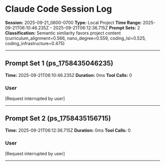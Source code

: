 # Claude Code Session Log

**Session:** 2025-09-21_0600-0700
**Type:** Local Project
**Time Range:** 2025-09-21T06:10:46.235Z - 2025-09-21T06:12:36.715Z
**Prompt Sets:** 2
**Classification:** Semantic similarity favors project content (curriculum_alignment=0.566, nano_degree=0.559, coding_lsl=0.525, coding_infrastructure=0.475)

---

<a name="ps_1758435046235"></a>
## Prompt Set 1 (ps_1758435046235)

**Time:** 2025-09-21T06:10:46.235Z
**Duration:** 0ms
**Tool Calls:** 0

### User

[Request interrupted by user]

---

<a name="ps_1758435156715"></a>
## Prompt Set 2 (ps_1758435156715)

**Time:** 2025-09-21T06:12:36.715Z
**Duration:** 0ms
**Tool Calls:** 0

### User

[Request interrupted by user]

---

